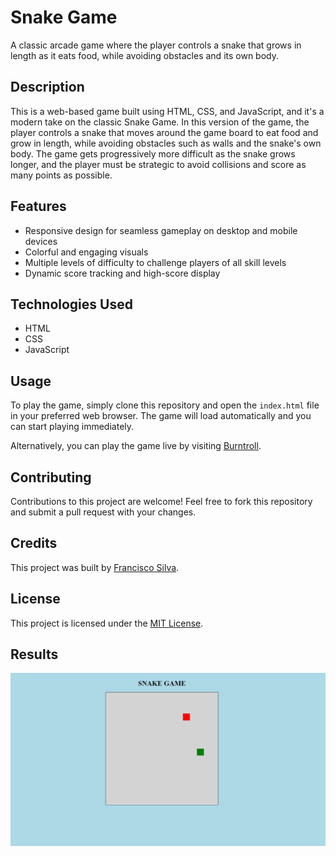 # Snake Game

A classic arcade game where the player controls a snake that grows in length as it eats food, while avoiding obstacles and its own body.

## Description

This is a web-based game built using HTML, CSS, and JavaScript, and it's a modern take on the classic Snake Game. In this version of the game, the player controls a snake that moves around the game board to eat food and grow in length, while avoiding obstacles such as walls and the snake's own body. The game gets progressively more difficult as the snake grows longer, and the player must be strategic to avoid collisions and score as many points as possible.

## Features

- Responsive design for seamless gameplay on desktop and mobile devices
- Colorful and engaging visuals
- Multiple levels of difficulty to challenge players of all skill levels
- Dynamic score tracking and high-score display

## Technologies Used

- HTML
- CSS
- JavaScript

## Usage

To play the game, simply clone this repository and open the `index.html` file in your preferred web browser. The game will load automatically and you can start playing immediately.

Alternatively, you can play the game live by visiting [Burntroll](https://github.com/Burntroll/Snake-Game).

## Contributing

Contributions to this project are welcome! Feel free to fork this repository and submit a pull request with your changes.

## Credits

This project was built by [Francisco Silva](https://github.com/Burntroll).

## License

This project is licensed under the [MIT License](https://opensource.org/licenses/MIT).

## Results

![website-photo](website.png)
